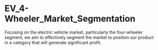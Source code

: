 # EV_4-Wheeler_Market_Segmentation
Focusing on the electric vehicle market, particularly the four-wheeler segment, we aim to effectively segment the market to position our product in a category that will generate significant profit.
